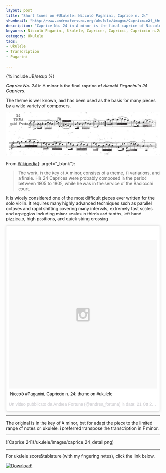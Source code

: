 ```yaml
---
layout: post
title: "Short tunes on #Ukulele: Niccolò Paganini, Caprice n. 24"
thumbnail: "http://www.andreafortuna.org/ukulele/images/Capriccio24_theme.png"
description: "Caprice No. 24 in A minor is the final caprice of Niccolò Paganini's 24 Caprices."
keywords: Niccolò Paganini, Ukulele, Caprices, Capricci, Capriccio n.24, Caprice n. 24
category: Ukulele
tags: 
- Ukulele
- Transcription
- Paganini
 
---
```

{% include JB/setup %}

*Caprice No. 24* in A minor is the final caprice of *Niccolò Paganini's 24 Caprices*.

The theme is well known, and has been used as the basis for many pieces by a wide variety of composers.

![Capriccio24](/ukulele/images/Capriccio24_theme.png)
<!-- more -->

From [Wikipedia](https://en.wikipedia.org/wiki/Caprice_No._24_(Paganini)){:target="_blank"}:

>The work, in the key of A minor, consists of a theme, 11 variations, and a finale. His 24 Caprices were probably composed in the period between 1805 to 1809, while he was in the service of the Baciocchi court.

It is widely considered one of the most difficult pieces ever written for the solo violin. It requires many highly advanced techniques such as parallel octaves and rapid shifting covering many intervals, extremely fast scales and arpeggios including minor scales in thirds and tenths, left hand pizzicato, high positions, and quick string crossing

<blockquote class="instagram-media" data-instgrm-captioned data-instgrm-version="5" style=" background:#FFF; border:0; border-radius:3px; box-shadow:0 0 1px 0 rgba(0,0,0,0.5),0 1px 10px 0 rgba(0,0,0,0.15); margin: 1px; max-width:658px; padding:0; width:99.375%; width:-webkit-calc(100% - 2px); width:calc(100% - 2px);"><div style="padding:8px;"> <div style=" background:#F8F8F8; line-height:0; margin-top:40px; padding:50.0% 0; text-align:center; width:100%;"> <div style=" background:url(data:image/png;base64,iVBORw0KGgoAAAANSUhEUgAAACwAAAAsCAMAAAApWqozAAAAGFBMVEUiIiI9PT0eHh4gIB4hIBkcHBwcHBwcHBydr+JQAAAACHRSTlMABA4YHyQsM5jtaMwAAADfSURBVDjL7ZVBEgMhCAQBAf//42xcNbpAqakcM0ftUmFAAIBE81IqBJdS3lS6zs3bIpB9WED3YYXFPmHRfT8sgyrCP1x8uEUxLMzNWElFOYCV6mHWWwMzdPEKHlhLw7NWJqkHc4uIZphavDzA2JPzUDsBZziNae2S6owH8xPmX8G7zzgKEOPUoYHvGz1TBCxMkd3kwNVbU0gKHkx+iZILf77IofhrY1nYFnB/lQPb79drWOyJVa/DAvg9B/rLB4cC+Nqgdz/TvBbBnr6GBReqn/nRmDgaQEej7WhonozjF+Y2I/fZou/qAAAAAElFTkSuQmCC); display:block; height:44px; margin:0 auto -44px; position:relative; top:-22px; width:44px;"></div></div> <p style=" margin:8px 0 0 0; padding:0 4px;"> <a href="https://instagram.com/p/9GTGuhCuUU/" style=" color:#000; font-family:Arial,sans-serif; font-size:14px; font-style:normal; font-weight:normal; line-height:17px; text-decoration:none; word-wrap:break-word;" target="_blank">Niccolò #Paganini, Capriccio n. 24: theme on #ukulele</a></p> <p style=" color:#c9c8cd; font-family:Arial,sans-serif; font-size:14px; line-height:17px; margin-bottom:0; margin-top:8px; overflow:hidden; padding:8px 0 7px; text-align:center; text-overflow:ellipsis; white-space:nowrap;">Un video pubblicato da Andrea Fortuna (@andrea_fortuna) in data: <time style=" font-family:Arial,sans-serif; font-size:14px; line-height:17px;" datetime="2015-10-21T11:44:27+00:00">21 Ott 2015 alle ore 04:44 PDT</time></p></div></blockquote>
<script async defer src="//platform.instagram.com/en_US/embeds.js"></script>

<hr/>

The original is in the key of A minor, but for adapt the piece to the limited range of notes on ukulele, i preferred transpose the transcription in F minor.

<hr/>
![Caprice 24](/ukulele/images/caprice_24_detail.png)
<hr/>

For ukulele score&tablature (with my fingering notes), click the link below.

[![Download!](http://www.andreafortuna.org/images/Download-PDF-Button.png)](http://www.andreafortuna.org/ukulele/files/Capriccio_n_24_-_Theme.pdf)
